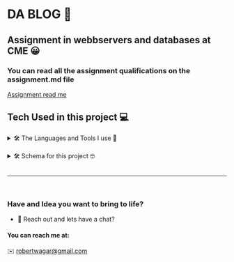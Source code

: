 <!-- https://github.com/devicons/devicon/blob/v2.15.1/icons/postgresql/postgresql-original.svg -->
# DA BLOG 👋 

## Assignment in webbservers and databases at CME 😀


### You can read all the assignment qualifications on the assignment.md file
<a href="https://github.com/xxrobone/dablog/blob/main/Assignment.md" target="blank">Assignment read me</a>


## Tech Used in this project 💻
<details>

<summary>🛠 The Languages and Tools I use 🚀</summary>

|  Language/Tool  |  Icon  |  Description  |
| --- | --- | --- |
| CSS3 | <img src="https://cdn.jsdelivr.net/gh/devicons/devicon/icons/css3/css3-plain-wordmark.svg" alt="css3" width="40" height="40"/> </a> | Style sheet language used for describing the presentation of a document written in HTML or XML |
| SASS | <img src="https://cdn.jsdelivr.net/gh/devicons/devicon/icons/sass/sass-original.svg" alt="css3" width="40" height="40"/> </a> | Syntactically Awesome Style Sheets an awesome css framework |
| JavaScript | <img src="https://cdn.jsdelivr.net/gh/devicons/devicon/icons/javascript/javascript-original.svg" alt="javascript" width="40" height="40"/> </a> | High-level programming language that is commonly used to create interactive effects within web browsers |
| React.js | <img src="https://cdn.jsdelivr.net/gh/devicons/devicon/icons/react/react-original-wordmark.svg" alt="react" width="40" height="40"/> </a> | JavaScript library for building user interfaces or UI components |
| Next.js | <img src="https://cdn.jsdelivr.net/gh/devicons/devicon/icons/nextjs/nextjs-original-wordmark.svg" alt="next" width="40" height="40"/> </a> | JavaScript library for building user interfaces or UI components |
Vercel | <img src="https://img.shields.io/badge/vercel-%23000000.svg?style=for-the-badge&logo=vercel&logoColor=white" alt="next" width="40" height="40"/> </a> | Vercel's frontend cloud gives developers the frameworks, workflows, and infrastructure to build a faster, more personalized Web. |
| postgresql | <img src="https://github.com/devicons/devicon/blob/v2.15.1/icons/postgresql/postgresql-original.svg" alt="postgresql" width="40" height="40"/> </a> | PostgreSQL is a powerful, open source object-relational database system with over 35 years of active development  |
| Node.js | <img src="https://cdn.jsdelivr.net/gh/devicons/devicon/icons/nodejs/nodejs-original.svg" alt="nodejs" width="40" height="40"/> </a> | Open-source, cross-platform, back-end JavaScript runtime environment that runs on the V8 engine and executes JavaScript code outside a web browser |
| Git | <img src="https://cdn.jsdelivr.net/gh/devicons/devicon/icons/git/git-original.svg" alt="git" width="40" height="40"/> </a> | Free and open-source distributed version control system designed to handle everything from small to very large projects |
| Figma | <img src="https://cdn.jsdelivr.net/gh/devicons/devicon/icons/figma/figma-original.svg" alt="figma" width="40" height="40"/> </a> | Cloud-based design and prototyping tool |
| Postman |  <img src="https://www.vectorlogo.zone/logos/getpostman/getpostman-icon.svg" alt="postman" width="40" height="40"/> </a> | An API platform for building and using APIs.  |
| Supabase |  <img src="https://icons.iconarchive.com/icons/simpleicons-team/simple/256/supabase-icon.png" alt="postman" width="40" height="40"/> </a> | Supabase project comes with a full Postgres database, a free and open source database.  |

<!--|  Typescript | <img src="https://cdn.jsdelivr.net/gh/devicons/devicon/icons/typescript/typescript-original.svg" alt="typescript" width="40" height="40"/> </a> | Syntactic superset of JavaScript which adds static typing to the language | -->

- where we all start =>

```javascript
   console.log("Hello World!)"
```

</details>
 
 <br>

<details>

<summary>🛠 Schema for this project 🤓  </summary>

|  Schema  |  Supabase  |  postgresql  |
| --- | --- | --- |
| Schema | <img src="https://github.com/xxrobone/dablog/blob/main/readmeimages/blog_schema.png" alt="schema" width="600" height="600"/> </a> | Users, Posts, Comments (& replies), !auth not shown! |

</details>
 

 <br>

 ---

 


<p align="left">
<a href="https://www.linkedin.com/in/robert-w%C3%A4gar-1b4661139/" target="blank"><img align="center" src="https://github.com/xxrobone/dablog/blob/main/readmeimages/LinkedIN.png" alt="" height="30" /></a>
<a href="https://github.com/robonexx" target="blank"><img align="center" src="https://github.com/xxrobone/dablog/blob/main/readmeimages/Github.png" alt="" height="30" /></a>
<a href="https://codepen.io/robertwagar" target="blank"><img align="center" src="https://github.com/xxrobone/dablog/blob/main/readmeimages/Codeopen.png" alt="" height="30" /></a>
<img align="center" src="socials/Discord.png" alt="" height="30" />
</p>



### Have and Idea you want to bring to life?
- 💬 Reach out and lets have a chat?

#### You can reach me at:

✉️ robertwagar@gmail.com


